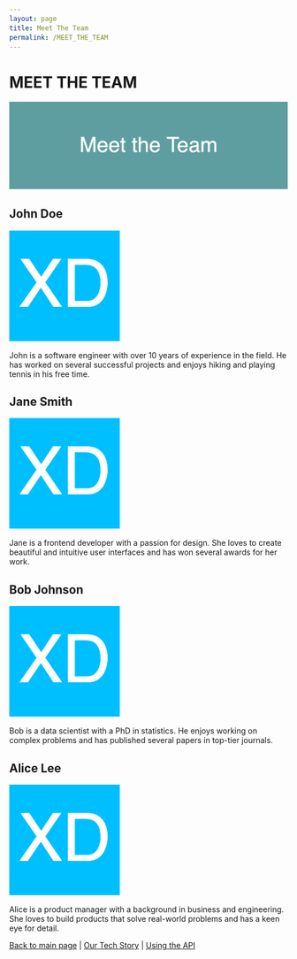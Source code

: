 ```yaml
---
layout: page
title: Meet The Team
permalink: /MEET_THE_TEAM
---
```

# MEET THE TEAM

![meet-the-team](images/1600x500_ffffff_5F9EA0_meet-the-team.png)

## John Doe

![team-member-1](images/200x200_ffffff_00BFFF_xd.png)

John is a software engineer with over 10 years of experience in the field. He has worked on several successful projects and enjoys hiking and playing tennis in his free time.

## Jane Smith

![team-member-2](images/200x200_ffffff_00BFFF_xd.png)

Jane is a frontend developer with a passion for design. She loves to create beautiful and intuitive user interfaces and has won several awards for her work.

## Bob Johnson

![team-member-3](images/200x200_ffffff_00BFFF_xd.png)

Bob is a data scientist with a PhD in statistics. He enjoys working on complex problems and has published several papers in top-tier journals.

## Alice Lee

![team-member-4](images/200x200_ffffff_00BFFF_xd.png)

Alice is a product manager with a background in business and engineering. She loves to build products that solve real-world problems and has a keen eye for detail.

[Back to main page](INDEX.md) | [Our Tech Story](OUR_TECH_STORY.md) | [Using the API](USING_THE_API.md)
